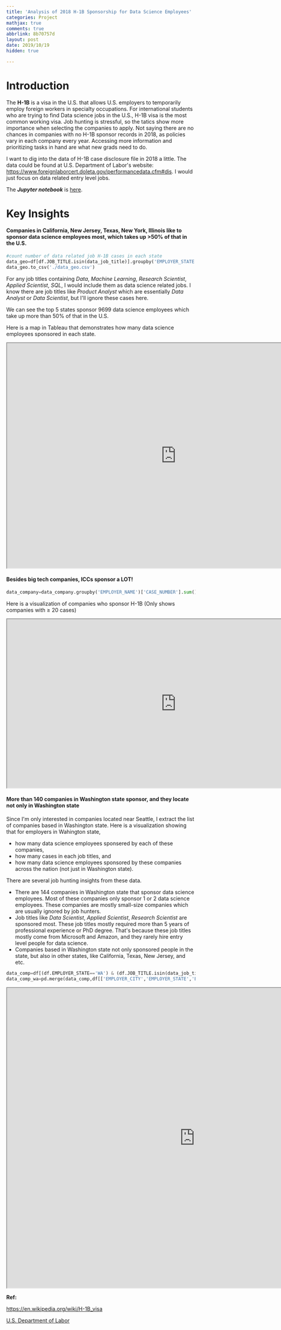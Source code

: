 ```yaml
---
title: 'Analysis of 2018 H-1B Sponsorship for Data Science Employees'
categories: Project
mathjax: true
comments: true
abbrlink: 8b70757d
layout: post
date: 2019/10/19
hidden: true

---
```




# Introduction

The **H-1B** is a visa in the U.S. that allows U.S. employers to temporarily employ foreign workers in specialty occupations. For international students who are trying to find Data science jobs in the U.S., H-1B visa is the most common working visa. Job hunting is stressful, so the tatics show more importance when selecting the companies to apply. Not saying there are no chances in companies with no H-1B sponsor records in 2018, as policies vary in each company every year. Accessing more information and prioritizing tasks in hand are what new grads need to do.



I want to dig into the data of H-1B case disclosure file in 2018 a little. The data could be found at U.S. Department of Labor's website: https://www.foreignlaborcert.doleta.gov/performancedata.cfm#dis. I would just focus on data related entry level jobs.



The ***Jupyter notebook*** is [here](https://github.com/nancyyanyu/mini_projects/blob/master/h1b_analysis/h1b_analysis.ipynb).

<!--more-->





# Key Insights

#### Companies in California, New Jersey, Texas, New York, Illinois like to sponsor data science employees most, which takes up >50% of that in the U.S. 

```python
#count number of data related job H-1B cases in each state
data_geo=df[df.JOB_TITLE.isin(data_job_title)].groupby('EMPLOYER_STATE')['CASE_NUMBER'].count().sort_values(ascending=False).to_frame()
data_geo.to_csv('./data_geo.csv')
```



For any job titles containing *Data*, *Machine Learning*, *Research Scientist*, *Applied Scientist*, *SQL*, I would include them as data science related jobs. I know there are job titles like *Product Analyst* which are essentially *Data Analyst* or *Data Scientist*, but I'll ignore these cases here. 

We can see the top 5 states sponsor $9699$ data science employees which take up more than $50\%$ of that in the U.S. 



Here is a map in Tableau that demonstrates how many data science employees sponsored in each state.

<iframe src="https://public.tableau.com/shared/MCQ8F254G?:showVizHome=no&:embed=true"  width="900" height="600"></iframe>


#### Besides big tech companies, ICCs sponsor a LOT!

```python
data_company=data_company.groupby('EMPLOYER_NAME')['CASE_NUMBER'].sum().sort_values(ascending=False).to_frame()
```

Here is a visualization of companies who sponsor H-1B (Only shows companies with ≥ 20 cases)

<iframe src="https://public.tableau.com/views/Book4_15618711097530/NumberofDataScienceEmployeesSponsoredinEachCompany?:showVizHome=no&:embed=true"  width="900" height="450"></iframe>


#### More than 140 companies in Washington state sponsor, and they locate not only in Washington state

Since I'm only interested in companies located near Seattle, I extract the list of companies based in Washington state. Here is a visualization showing that for employers in Wahington state, 

- how many data science employees sponsered by each of these companies,
- how many cases in each job titles, and 
- how many data science employees sponsored by these companies across the nation (not just in Washington state).



There are several job hunting insights from these data. 

- There are 144 companies in Washington state that sponsor data science employees. Most of these companies only sponsor 1 or 2 data science employees. These companies are mostly small-size companies which are usually ignored by job hunters.
- Job titles like *Data Scientist*, *Applied Scientist*, *Research Scientist* are sponsored most. These job titles mostly required more than 5 years of professional experience or PhD degree. That's because these job titles mostly come from Microsoft and Amazon, and they rarely hire entry level people for data science.
- Companies based in Washington state not only sponsored people in the state, but also in other states, like California, Texas, New Jersey, and etc.

```python
data_comp=df[(df.EMPLOYER_STATE=='WA') & (df.JOB_TITLE.isin(data_job_title))].groupby('EMPLOYER_NAME')['CASE_NUMBER'].count().sort_values(ascending=False).reset_index()
data_comp_wa=pd.merge(data_comp,df[['EMPLOYER_CITY','EMPLOYER_STATE','EMPLOYER_NAME']].drop_duplicates(),on=['EMPLOYER_NAME'],how='left')
```



<iframe src="https://public.tableau.com/shared/82398BJSX?:showVizHome=no&:embed=true"  width="1000" height="800"></iframe>






**Ref:**

https://en.wikipedia.org/wiki/H-1B_visa

[U.S. Department of Labor]( https://www.foreignlaborcert.doleta.gov/performancedata.cfm#dis)

